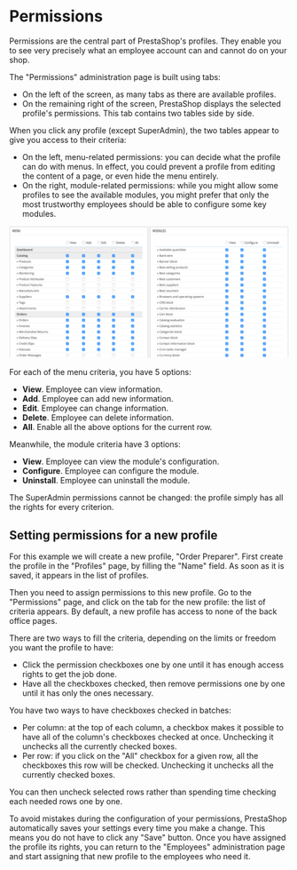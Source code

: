 # Permissions

Permissions are the central part of PrestaShop's profiles. They enable you to see very precisely what an employee account can and cannot do on your shop.

The "Permissions" administration page is built using tabs:

* On the left of the screen, as many tabs as there are available profiles.
* On the remaining right of the screen, PrestaShop displays the selected profile's permissions. This tab contains two tables side by side.

When you click any profile (except SuperAdmin), the two tables appear to give you access to their criteria:

* On the left, menu-related permissions: you can decide what the profile can do with menus. In effect, you could prevent a profile from editing the content of a page, or even hide the menu entirely.
* On the right, module-related permissions: while you might allow some profiles to see the available modules, you might prefer that only the most trustworthy employees should be able to configure some key modules.&#x20;

![](<../../../../.gitbook/assets/43417612 (2) (1) (4).png>)

For each of the menu criteria, you have 5 options:

* **View**. Employee can view information.
* **Add**. Employee can add new information.
* **Edit**. Employee can change information.
* **Delete**. Employee can delete information.
* **All**. Enable all the above options for the current row.

Meanwhile, the module criteria have 3 options:

* **View**. Employee can view the module's configuration.
* **Configure**. Employee can configure the module.
* **Uninstall**. Employee can uninstall the module.

The SuperAdmin permissions cannot be changed: the profile simply has all the rights for every criterion.

## Setting permissions for a new profile <a href="#permissions-settingpermissionsforanewprofile" id="permissions-settingpermissionsforanewprofile"></a>

For this example we will create a new profile, "Order Preparer". First create the profile in the "Profiles" page, by filling the "Name" field. As soon as it is saved, it appears in the list of profiles.

Then you need to assign permissions to this new profile. Go to the "Permissions" page, and click on the tab for the new profile: the list of criteria appears. By default, a new profile has access to none of the back office pages.

There are two ways to fill the criteria, depending on the limits or freedom you want the profile to have:

* Click the permission checkboxes one by one until it has enough access rights to get the job done.
* Have all the checkboxes checked, then remove permissions one by one until it has only the ones necessary.

You have two ways to have checkboxes checked in batches:

* Per column: at the top of each column, a checkbox makes it possible to have all of the column's checkboxes checked at once. Unchecking it unchecks all the currently checked boxes.
* Per row: if you click on the "All" checkbox for a given row, all the checkboxes this row will be checked. Unchecking it unchecks all the currently checked boxes.

You can then uncheck selected rows rather than spending time checking each needed rows one by one.

To avoid mistakes during the configuration of your permissions, PrestaShop automatically saves your settings every time you make a change. This means you do not have to click any "Save" button. Once you have assigned the profile its rights, you can return to the "Employees" administration page and start assigning that new profile to the employees who need it.
